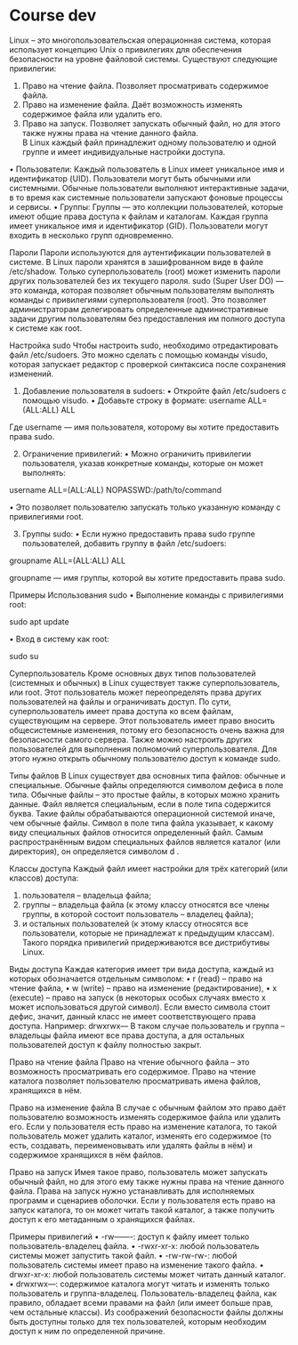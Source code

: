 # Course dev

Linux – это многопользовательская операционная система, которая использует концепцию Unix о привилегиях для обеспечения безопасности на уровне файловой системы. 
Существуют следующие привилегии:
1.	Право на чтение файла. Позволяет просматривать содержимое файла.  
2.	Право на изменение файла. Даёт возможность изменять содержимое файла или удалить его.  
3.	Право на запуск. Позволяет запускать обычный файл, но для этого также нужны права на чтение данного файла.  
В Linux каждый файл принадлежит одному пользователю и одной группе и имеет индивидуальные настройки доступа.   

•	Пользователи: Каждый пользователь в Linux имеет уникальное имя и идентификатор (UID). Пользователи могут быть обычными или системными. Обычные пользователи выполняют интерактивные задачи, в то время как системные пользователи запускают фоновые процессы и сервисы.
•	Группы: Группы — это коллекции пользователей, которые имеют общие права доступа к файлам и каталогам. Каждая группа имеет уникальное имя и идентификатор (GID). Пользователи могут входить в несколько групп одновременно.

Пароли
Пароли используются для аутентификации пользователей в системе. В Linux пароли хранятся в зашифрованном виде в файле /etc/shadow. Только суперпользователь (root) может изменить пароли других пользователей без их текущего пароля.
sudo (Super User DO) — это команда, которая позволяет обычным пользователям выполнять команды с привилегиями суперпользователя (root). Это позволяет администраторам делегировать определенные административные задачи другим пользователям без предоставления им полного доступа к системе как root.

Настройка sudo
Чтобы настроить sudo, необходимо отредактировать файл /etc/sudoers. Это можно сделать с помощью команды visudo, которая запускает редактор с проверкой синтаксиса после сохранения изменений.
1.	Добавление пользователя в sudoers:
•	Откройте файл /etc/sudoers с помощью visudo.
•	Добавьте строку в формате:
username ALL=(ALL:ALL) ALL

Где username — имя пользователя, которому вы хотите предоставить права sudo.

2.	Ограничение привилегий:
•	Можно ограничить привилегии пользователя, указав конкретные команды, которые он может выполнять:

username ALL=(ALL:ALL) NOPASSWD:/path/to/command

•	Это позволяет пользователю запускать только указанную команду с привилегиями root.

3.	Группы sudo:
•	Если нужно предоставить права sudo группе пользователей, добавить группу в файл /etc/sudoers:

groupname ALL=(ALL:ALL) ALL

groupname — имя группы, которой вы хотите предоставить права sudo.


Примеры Использования sudo
•	Выполнение команды с привилегиями root:

sudo apt update

•	Вход в систему как root:

sudo su


Cуперпользователь
Кроме основных двух типов пользователей (системных и обычных) в Linux существует также суперпользователь, или root. Этот пользователь может переопределять права других пользователей на файлы и ограничивать доступ. По сути, суперпользователь имеет права доступа ко всем файлам, существующим на сервере. Этот пользователь имеет право вносить общесистемные изменения, потому его безопасность очень важна для безопасности самого сервера.
Также можно настроить других пользователей для выполнения полномочий суперпользователя. Для этого нужно открыть обычному пользователю доступ к команде sudo.

Типы файлов
В Linux существует два основных типа файлов: обычные и специальные.
Обычные файлы определяются символом дефиса в поле типа. Обычные файлы – это простые файлы, в которых можно хранить данные.
Файл является специальным, если в поле типа содержится буква. Такие файлы обрабатываются операционной системой иначе, чем обычные файлы. Символ в поле типа файла указывает, к какому виду специальных файлов относится  определенный файл. Самым распространённым видом специальных файлов является каталог (или директория), он определяется символом d . 

Классы доступа
Каждый файл имеет настройки для трёх категорий (или классов) доступа:
1.	пользователя – владельца файла;
2.	группы – владельца файла (к этому классу относятся все члены группы, в которой состоит пользователь – владелец файла);
3.	и остальных пользователей (к этому классу относятся все пользователи, которые не принадлежат к предыдущим классам).
Такого порядка привилегий придерживаются все дистрибутивы Linux.

Виды доступа
Каждая категория имеет три вида доступа, каждый из которых обозначается отдельным символом:
•	r (read) – право на чтение файла,
•	w (write) – право на изменение (редактирование),
•	x (execute) – право на запуск (в некоторых особых случаях вместо х может использоваться другой символ).
Если вместо символа стоит дефис, значит, данный класс не имеет соответствующего права доступа. 
Например:
drwxrwx—
В таком случае пользователь и группа – владельцы файла имеют все права доступа, а для остальных пользователей доступ к файлу полностью закрыт.

Право на чтение файла
Право на чтение обычного файла – это возможность просматривать его содержимое.
Право на чтение каталога позволяет пользователю просматривать имена файлов, хранящихся в нём.

Право на изменение файла
В случае с обычным файлом это право даёт пользователю возможность изменять содержимое файла или удалить его.
Если у пользователя есть право на изменение каталога, то такой пользователь может удалить каталог, изменять его содержимое (то есть, создавать, переименовывать или удалять файлы в нём) и содержимое хранящихся в нём файлов.

Право на запуск
Имея такое право, пользователь может запускать обычный файл, но для этого ему также нужны права на чтение данного файла. Права на запуск нужно устанавливать для исполняемых программ и сценариев оболочки.
Если у пользователя есть право на запуск каталога, то он может читать такой каталог, а также получить доступ к его метаданным о хранящихся файлах.

Примеры привилегий
•	-rw——-: доступ к файлу имеет только пользователь-владелец файла.
•	-rwxr-xr-x: любой пользователь системы может запустить такой файл.
•	-rw-rw-rw-: любой пользователь системы имеет право на изменение такого файла.
•	drwxr-xr-x: любой пользователь системы может читать данный каталог.
•	drwxrwx—: содержимое каталога могут читать и изменять только пользователь и группа-владелец.
Пользователь-владелец файла, как правило, обладает всеми правами на файл (или имеет больше прав, чем остальные классы). Из соображений безопасности файлы должны быть доступны только для тех пользователей, которым необходим доступ к ним по определенной причине.

